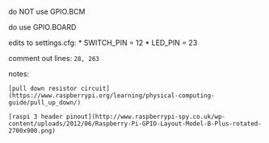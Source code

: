 do NOT use GPIO.BCM

do use GPIO.BOARD

edits to settings.cfg:
    * SWITCH_PIN = 12
    * LED_PIN = 23

comment out lines: `28, 263`

notes:

    [pull down resistor circuit](https://www.raspberrypi.org/learning/physical-computing-guide/pull_up_down/)
    
    [raspi 3 header pinout](http://www.raspberrypi-spy.co.uk/wp-content/uploads/2012/06/Raspberry-Pi-GPIO-Layout-Model-B-Plus-rotated-2700x900.png)
